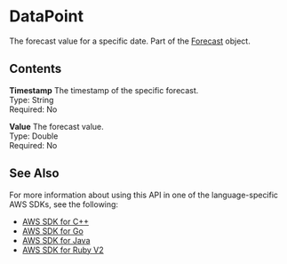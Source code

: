 # DataPoint<a name="API_forecastquery_DataPoint"></a>

The forecast value for a specific date\. Part of the [Forecast](API_forecastquery_Forecast.md) object\.

## Contents<a name="API_forecastquery_DataPoint_Contents"></a>

 **Timestamp**   <a name="forecast-Type-forecastquery_DataPoint-Timestamp"></a>
The timestamp of the specific forecast\.  
Type: String  
Required: No

 **Value**   <a name="forecast-Type-forecastquery_DataPoint-Value"></a>
The forecast value\.  
Type: Double  
Required: No

## See Also<a name="API_forecastquery_DataPoint_SeeAlso"></a>

For more information about using this API in one of the language\-specific AWS SDKs, see the following:
+  [AWS SDK for C\+\+](https://docs.aws.amazon.com/goto/SdkForCpp/forecastquery-2018-06-26/DataPoint) 
+  [AWS SDK for Go](https://docs.aws.amazon.com/goto/SdkForGoV1/forecastquery-2018-06-26/DataPoint) 
+  [AWS SDK for Java](https://docs.aws.amazon.com/goto/SdkForJava/forecastquery-2018-06-26/DataPoint) 
+  [AWS SDK for Ruby V2](https://docs.aws.amazon.com/goto/SdkForRubyV2/forecastquery-2018-06-26/DataPoint) 